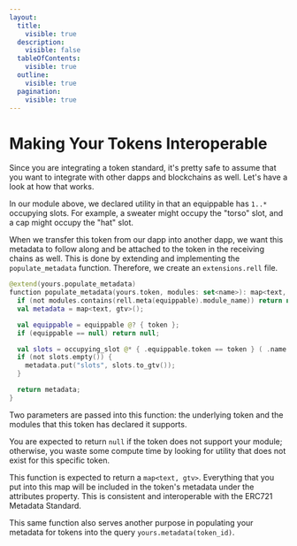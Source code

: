 ```yaml
---
layout:
  title:
    visible: true
  description:
    visible: false
  tableOfContents:
    visible: true
  outline:
    visible: true
  pagination:
    visible: true
---
```


# Making Your Tokens Interoperable

Since you are integrating a token standard, it's pretty safe to assume that you want to integrate with other dapps and blockchains as well. Let's have a look at how that works.

In our module above, we declared utility in that an equippable has `1..*` occupying slots. For example, a sweater might occupy the "torso" slot, and a cap might occupy the "hat" slot.

When we transfer this token from our dapp into another dapp, we want this metadata to follow along and be attached to the token in the receiving chains as well. This is done by extending and implementing the `populate_metadata` function. Therefore, we create an `extensions.rell` file.

```kotlin
@extend(yours.populate_metadata)
function populate_metadata(yours.token, modules: set<name>): map<text, gtv>() {
  if (not modules.contains(rell.meta(equippable).module_name)) return null;
  val metadata = map<text, gtv>();

  val equippable = equippable @? { token };
  if (equippable == null) return null;

  val slots = occupying_slot @* { .equippable.token == token } ( .name );
  if (not slots.empty()) {
    metadata.put("slots", slots.to_gtv());
  }

  return metadata;
}
```

Two parameters are passed into this function: the underlying token and the modules that this token has declared it supports.

You are expected to return `null` if the token does not support your module; otherwise, you waste some compute time by looking for utility that does not exist for this specific token.

This function is expected to return a `map<text, gtv>`. Everything that you put into this map will be included in the token's metadata under the attributes property. This is consistent and interoperable with the ERC721 Metadata Standard.

This same function also serves another purpose in populating your metadata for tokens into the query `yours.metadata(token_id)`.
